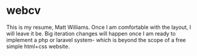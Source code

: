 # webcv
This is my resume, Matt Williams.
Once I am comfortable with the layout, I will leave it be.
Big iteration changes will happen once I am ready to implement a php or laravel system- which is beyond the scope of a free simple html+css website.
